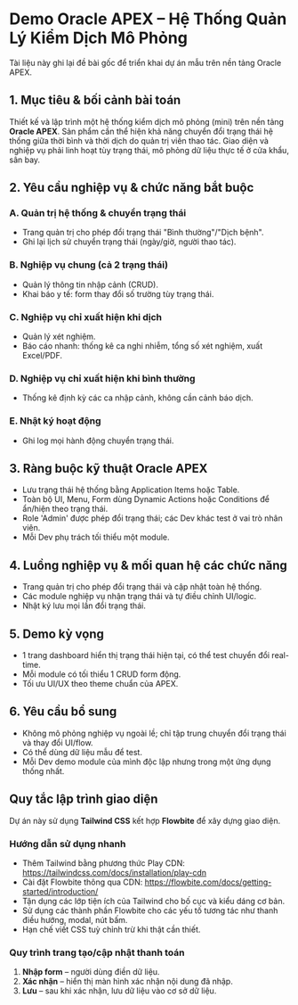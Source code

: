 # Demo Oracle APEX – Hệ Thống Quản Lý Kiểm Dịch Mô Phỏng

Tài liệu này ghi lại đề bài gốc để triển khai dự án mẫu trên nền tảng Oracle APEX.

## 1. Mục tiêu & bối cảnh bài toán

Thiết kế và lập trình một hệ thống kiểm dịch mô phỏng (mini) trên nền tảng **Oracle APEX**. Sản phẩm cần thể hiện khả năng chuyển đổi trạng thái hệ thống giữa thời bình và thời dịch do quản trị viên thao tác. Giao diện và nghiệp vụ phải linh hoạt tùy trạng thái, mô phỏng dữ liệu thực tế ở cửa khẩu, sân bay.

## 2. Yêu cầu nghiệp vụ & chức năng bắt buộc

### A. Quản trị hệ thống & chuyển trạng thái
- Trang quản trị cho phép đổi trạng thái "Bình thường"/"Dịch bệnh".
- Ghi lại lịch sử chuyển trạng thái (ngày/giờ, người thao tác).

### B. Nghiệp vụ chung (cả 2 trạng thái)
- Quản lý thông tin nhập cảnh (CRUD).
- Khai báo y tế: form thay đổi số trường tùy trạng thái.

### C. Nghiệp vụ chỉ xuất hiện khi dịch
- Quản lý xét nghiệm.
- Báo cáo nhanh: thống kê ca nghi nhiễm, tổng số xét nghiệm, xuất Excel/PDF.

### D. Nghiệp vụ chỉ xuất hiện khi bình thường
- Thống kê định kỳ các ca nhập cảnh, không cần cảnh báo dịch.

### E. Nhật ký hoạt động
- Ghi log mọi hành động chuyển trạng thái.

## 3. Ràng buộc kỹ thuật Oracle APEX
- Lưu trạng thái hệ thống bằng Application Items hoặc Table.
- Toàn bộ UI, Menu, Form dùng Dynamic Actions hoặc Conditions để ẩn/hiện theo trạng thái.
- Role 'Admin' được phép đổi trạng thái; các Dev khác test ở vai trò nhân viên.
- Mỗi Dev phụ trách tối thiểu một module.

## 4. Luồng nghiệp vụ & mối quan hệ các chức năng
- Trang quản trị cho phép đổi trạng thái và cập nhật toàn hệ thống.
- Các module nghiệp vụ nhận trạng thái và tự điều chỉnh UI/logic.
- Nhật ký lưu mọi lần đổi trạng thái.

## 5. Demo kỳ vọng
- 1 trang dashboard hiển thị trạng thái hiện tại, có thể test chuyển đổi real-time.
- Mỗi module có tối thiểu 1 CRUD form động.
- Tối ưu UI/UX theo theme chuẩn của APEX.

## 6. Yêu cầu bổ sung
- Không mô phỏng nghiệp vụ ngoài lề; chỉ tập trung chuyển đổi trạng thái và thay đổi UI/flow.
- Có thể dùng dữ liệu mẫu để test.
- Mỗi Dev demo module của mình độc lập nhưng trong một ứng dụng thống nhất.

## Quy tắc lập trình giao diện

Dự án này sử dụng **Tailwind CSS** kết hợp **Flowbite** để xây dựng giao diện.

### Hướng dẫn sử dụng nhanh
- Thêm Tailwind bằng phương thức Play CDN: <https://tailwindcss.com/docs/installation/play-cdn>
- Cài đặt Flowbite thông qua CDN: <https://flowbite.com/docs/getting-started/introduction/>
- Tận dụng các lớp tiện ích của Tailwind cho bố cục và kiểu dáng cơ bản.
- Sử dụng các thành phần Flowbite cho các yếu tố tương tác như thanh điều hướng, modal, nút bấm.
- Hạn chế viết CSS tuỳ chỉnh trừ khi thật cần thiết.

### Quy trình trang tạo/cập nhật thanh toán
1. **Nhập form** – người dùng điền dữ liệu.
2. **Xác nhận** – hiển thị màn hình xác nhận nội dung đã nhập.
3. **Lưu** – sau khi xác nhận, lưu dữ liệu vào cơ sở dữ liệu.


